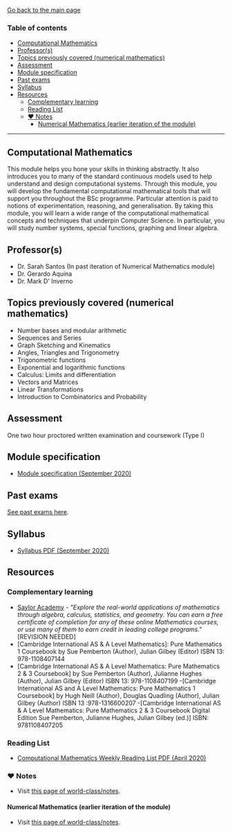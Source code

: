 [Go back to the main page](../../../README.md)

### Table of contents

- [Computational Mathematics](#computational-mathematics)
- [Professor(s)](#professors)
- [Topics previously covered (numerical mathematics)](#topics-previously-covered-numerical-mathematics)
- [Assessment](#assessment)
- [Module specification](#module-specification)
- [Past exams](#past-exams)
- [Syllabus](#syllabus)
- [Resources](#resources)
  - [Complementary learning](#complementary-learning)
  - [Reading List](#reading-list)
  - [:heart: Notes](#heart-notes)
    - [Numerical Mathematics (earlier iteration of the module)](#numerical-mathematics-earlier-iteration-of-the-module)

---

## Computational Mathematics

This module helps you hone your skills in thinking abstractly. It also
introduces you to many of the standard continuous models used to help
understand and design computational systems. Through this module, you
will develop the fundamental computational mathematical tools that
will support you throughout the BSc programme. Particular attention is
paid to notions of experimentation, reasoning, and generalisation. By
taking this module, you will learn a wide range of the computational
mathematical concepts and techniques that underpin Computer Science.
In particular, you will study number systems, special functions,
graphing and linear algebra.

## Professor(s)

- Dr. Sarah Santos (In past iteration of Numerical Mathematics module)
- Dr. Gerardo Aquina
- Dr. Mark D' Inverno

## Topics previously covered (numerical mathematics)

- Number bases and modular arithmetic
- Sequences and Series
- Graph Sketching and Kinematics
- Angles, Triangles and Trigonometry
- Trigonometric functions
- Exponential and logarithmic functions
- Calculus: Limits and differentiation
- Vectors and Matrices
- Linear Transformations
- Introduction to Combinatorics and Probability

## Assessment

One two hour proctored written examination and coursework (Type I)

## Module specification

- [Module specification (September 2020)](https://github.com/world-class/binary-assets/blob/master/modules/module-specification/CM1015_CM-Module-Spec.pdf)

## Past exams

[See past exams here](https://github.com/world-class/binary-assets/tree/master/modules/cm1015-cm/past-exams).

## Syllabus

- [Syllabus PDF (September 2020)](https://github.com/world-class/binary-assets/blob/master/modules/syllabi/Syllabus_CM1015_CM.pdf)

## Resources


### Complementary learning

- [Saylor Academy](https://learn.saylor.org/course/index.php?categoryid=13) - _"Explore the real-world applications of mathematics through algebra, calculus, statistics, and geometry. You can earn a free certificate of completion for any of these online Mathematics courses, or use many of them to earn credit in leading college programs."_
[REVISION NEEDED]
- [Cambridge International AS & A Level Mathematics]: Pure Mathematics 1 Coursebook by Sue Pemberton (Author), Julian Gilbey (Editor)  ISBN 13:  978-1108407144
-  [Cambridge International AS & A Level Mathematics: Pure Mathematics 2 & 3 Coursebook] by Sue Pemberton (Author), Julianne Hughes (Author), Julian Gilbey (Editor)
   ISBN 13: 978-1108407199
-[Cambridge International AS and A Level Mathematics: Pure Mathematics 1 Coursebook] by Hugh Neill (Author), Douglas Quadling (Author), Julian Gilbey (Author)
 ISBN 13 :978-1316600207
 -[Cambridge International AS & A Level Mathematics: Pure Mathematics 2 & 3 Coursebook Digital Edition Sue Pemberton, Julianne Hughes, Julian Gilbey (ed.)]
  ISBN: 9781108407205



### Reading List

- [Computational Mathematics Weekly Reading List PDF (April 2020)](https://github.com/world-class/binary-assets/blob/master/modules/cm1015-cm/cm_weekly_reading_list.pdf)

### :heart: Notes

- Visit [this page of world-class/notes](https://github.com/world-class/notes/tree/master/level-4/computational-mathematics).

#### Numerical Mathematics (earlier iteration of the module)

- Visit [this page of world-class/notes](https://github.com/world-class/notes/tree/master/level-4/numerical-mathematics).
